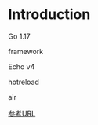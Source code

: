 # Introduction

Go 1.17

framework

Echo v4

hotreload

air

[参考URL](https://blog.homie.co.jp/entry/golang-air#realize%E3%81%8B%E3%82%89air%E3%81%AB%E7%A7%BB%E8%A1%8C%E3%81%97%E3%81%9F%E7%90%86%E7%94%B)
